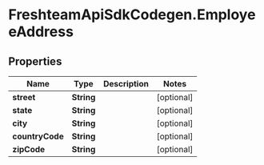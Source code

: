 # FreshteamApiSdkCodegen.EmployeeAddress

## Properties

Name | Type | Description | Notes
------------ | ------------- | ------------- | -------------
**street** | **String** |  | [optional] 
**state** | **String** |  | [optional] 
**city** | **String** |  | [optional] 
**countryCode** | **String** |  | [optional] 
**zipCode** | **String** |  | [optional] 


